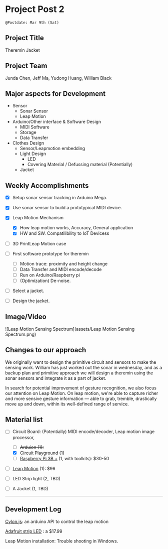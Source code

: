 # Project Post 2 

`@Postdate: Mar 9th (Sat)`



## Project Title

Theremin Jacket



## Project Team

Junda Chen, Jeff Ma, Yudong Huang, William Black



## Major aspects for Development

- Sensor
  - Sonar Sensor
  - Leap Motion
- Arduino/Other interface & Software Design
  - MIDI Software
  - Storage
  - Data Transfer
- Clothes Design
  - Sensor/Leapmotion embedding
  - Light Design
    - LED
    - Covering Material / Defussing material (Potentially)
  - Jacket



## Weekly Accomplishments

- [x] Setup sonar sensor tracking in Arduino Mega.
- [x] Use sonar sensor to build a prototypical MIDI device.
- [x] Leap Motion Mechanism
  - [x] How leap motion works, Accuracy, General application
  - [x] HW and SW. Compatilibility to IoT Devicess
- [ ] 3D PrintLeap Motion case
- [ ] First software prototype for theremin
  - [ ] Motion trace: proximity and height change
  - [ ] Data Transfer and MIDI encode/decode
  - [ ] Run on Arduino/Raspberry pi
  - [ ] (Optimization) De-noise.
- [ ] Select a jacket.
- [ ] Design the jacket.



## Image/Video

![Leap Motion Sensing Spectrum](assets/Leap Motion Sensing Spectrum.png)



## Changes to our approach

We originally want to design the primitive circuit and sensors to make the sensing work. William has just worked out the sonar in wednesday, and as a backup plan and primitive approach we will design a theremin using the sonar sensors and integrate it as a part of jacket.

In search for potential improvement of gesture recognition, we also focus our attention on Leap Motion. On leap motion, we're able to capture richer and more sensive gesture information — able to grab, tremble, drastically move up and down, within its well-defined range of service. 



## Material list



- [ ] Circuit Board: (Potentially) MIDI encode/decoder, Leap motion image processor, 
  - [ ] ~~Arduion (1):~~
  - [x] Circuit Playground (1)
  - [ ] [Raspberry Pi 3B +](https://www.amazon.com/ELEMENT-Element14-Raspberry-Pi-Motherboard/dp/B07BDR5PDW/ref=sr_1_3?crid=130OBI1IAILPI&keywords=raspberry+pi+3+b%2B&qid=1552169577&s=electronics&sprefix=raspberry+pi%2Celectronics%2C139&sr=1-3) (1, with toolkits): $30-50
- [ ] [Leap Motion](https://www.amazon.com/Leap-Motion-Controller-Packaging-Software/dp/B00HVYBWQO/ref=pd_rhf_gw_p_tnr_1) (1): $96
- [ ] LED Strip light (2, TBD)
- [ ] A Jacket (1, TBD)





------



## Development Log

[Cylon.js](https://cylonjs.com/documentation/examples/cylon/annotated/leap_arduino/): an arduino API to control the leap motion

[Adafruit strip LED](https://www.adafruit.com/product/2824?length=1) : a $17.99 

Leap Motion installation: Trouble shooting in Windows.


